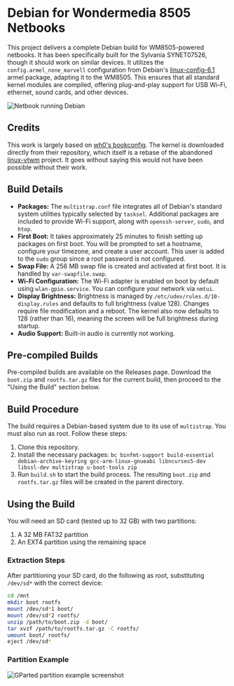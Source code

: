 # Debian for Wondermedia 8505 Netbooks
This project delivers a complete Debian build for WM8505-powered netbooks. It has been specifically built for the Sylvania SYNET07526, though it should work on similar devices. It utilizes the `config.armel_none_marvell` configuration from Debian's [linux-config-6.1](https://packages.debian.org/bookworm/armel/linux-config-6.1) armel package, adapting it to the WM8505. This ensures that all standard kernel modules are compiled, offering plug-and-play support for USB Wi-Fi, ethernet, sound cards, and other devices.

![Netbook running Debian](https://i.imgur.com/73nZJa5.png)

## Credits
This work is largely based on [wh0's bookconfig](https://github.com/wh0/bookconfig). The kernel is downloaded directly from their repository, which itself is a rebase of the abandoned [linux-vtwm](https://github.com/linux-wmt/linux-vtwm) project. It goes without saying this would not have been possible without their work.

## Build Details
- **Packages:** The `multistrap.conf` file integrates all of Debian's standard system utilities typically selected by `tasksel`. Additional packages are included to provide Wi-Fi support, along with `openssh-server`, `sudo`, and `htop`.
- **First Boot:** It takes approximately 25 minutes to finish setting up packages on first boot. You will be prompted to set a hostname, configure your timezone, and create a user account. This user is added to the `sudo` group since a root password is not configured.
- **Swap File:** A 256 MB swap file is created and activated at first boot. It is handled by `var-swapfile.swap`.
- **Wi-Fi Configuration:** The Wi-Fi adapter is enabled on boot by default using `wlan-gpio.service`. You can configure your network via `nmtui`.
- **Display Brightness:** Brightness is managed by `/etc/udev/rules.d/10-display.rules` and defaults to full brightness (value 128). Changes require file modification and a reboot. The kernel also now defaults to 128 (rather than 16), meaning the screen will be full brightness during startup.
- **Audio Support:** Built-in audio is currently not working.

## Pre-compiled Builds
Pre-compiled builds are available on the Releases page. Download the `boot.zip` and `rootfs.tar.gz` files for the current build, then proceed to the "Using the Build" section below.

## Build Procedure
The build requires a Debian-based system due to its use of `multistrap`. You must also run as root. Follow these steps:

1. Clone this repository.
2. Install the necessary packages: `bc binfmt-support build-essential debian-archive-keyring gcc-arm-linux-gnueabi libncurses5-dev libssl-dev multistrap u-boot-tools zip`
3. Run `build.sh` to start the build process. The resulting `boot.zip` and `rootfs.tar.gz` files will be created in the parent directory.

## Using the Build
You will need an SD card (tested up to 32 GB) with two partitions:

1. A 32 MB FAT32 partition
2. An EXT4 partition using the remaining space

### Extraction Steps
After partitioning your SD card, do the following as root, substituting `/dev/sd*` with the correct device:
```bash
cd /mnt
mkdir boot rootfs
mount /dev/sd*1 boot/
mount /dev/sd*2 rootfs/
unzip /path/to/boot.zip -d boot/
tar xvzf /path/to/rootfs.tar.gz -C rootfs/
umount boot/ rootfs/
eject /dev/sd*
```

### Partition Example
![GParted partition example screenshot](https://i.imgur.com/gRDMqo1.png)
